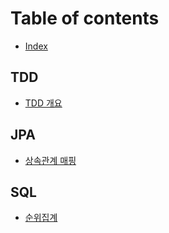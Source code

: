 # Table of contents

* [Index](README.md)

## TDD

* [TDD 개요](tdd/tdd.md)

## JPA

* [상속관계 매핑](jpa/inheritance-mapping.md)

## SQL

* [순위집계](sql/rank.md)

